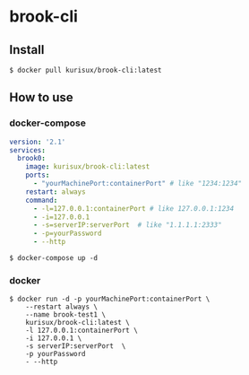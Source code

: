 # brook-cli

## Install

```shell
$ docker pull kurisux/brook-cli:latest
```

## How to use

### docker-compose

```yaml
version: '2.1'
services:
  brook0:
    image: kurisux/brook-cli:latest
    ports:
      - "yourMachinePort:containerPort" # like "1234:1234"
    restart: always
    command:
      - -l=127.0.0.1:containerPort # like 127.0.0.1:1234
      - -i=127.0.0.1
      - -s=serverIP:serverPort  # like "1.1.1.1:2333"
      - -p=yourPassword
      - --http
```

```shell
$ docker-compose up -d
```

### docker

```shell
$ docker run -d -p yourMachinePort:containerPort \
    --restart always \
    --name brook-test1 \
    kurisux/brook-cli:latest \
    -l 127.0.0.1:containerPort \
    -i 127.0.0.1 \
    -s serverIP:serverPort  \
    -p yourPassword
    - --http
```